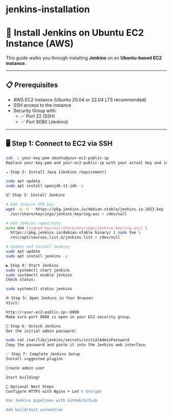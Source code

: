 # jenkins-installation

# 🚀 Install Jenkins on Ubuntu EC2 Instance (AWS)

This guide walks you through installing **Jenkins** on an **Ubuntu-based EC2 instance**.

---

## 📋 Prerequisites

- AWS EC2 instance (Ubuntu 20.04 or 22.04 LTS recommended)
- SSH access to the instance
- Security Group with:
  - ✅ Port 22 (SSH)
  - ✅ Port 8080 (Jenkins)

---

## 🖥️ Step 1: Connect to EC2 via SSH

```bash
ssh -i your-key.pem ubuntu@your-ec2-public-ip
Replace your-key.pem and your-ec2-public-ip with your actual key and instance IP.

☕ Step 2: Install Java (Jenkins requirement)

sudo apt update
sudo apt install openjdk-11-jdk -y

📦 Step 3: Install Jenkins

# Add Jenkins GPG key
wget -q -O - https://pkg.jenkins.io/debian-stable/jenkins.io-2023.key | sudo tee \
  /usr/share/keyrings/jenkins-keyring.asc > /dev/null

# Add Jenkins repository
echo deb [signed-by=/usr/share/keyrings/jenkins-keyring.asc] \
  https://pkg.jenkins.io/debian-stable binary/ | sudo tee \
  /etc/apt/sources.list.d/jenkins.list > /dev/null

# Update and install Jenkins
sudo apt update
sudo apt install jenkins -y

▶️ Step 4: Start Jenkins
sudo systemctl start jenkins
sudo systemctl enable jenkins
Check status:

sudo systemctl status jenkins

🌐 Step 5: Open Jenkins in Your Browser
Visit:

http://<your-ec2-public-ip>:8080
Make sure port 8080 is open in your EC2 security group.

🔑 Step 6: Unlock Jenkins
Get the initial admin password:

sudo cat /var/lib/jenkins/secrets/initialAdminPassword
Copy the password and paste it into the Jenkins web interface.

✅ Step 7: Complete Jenkins Setup
Install suggested plugins

Create admin user

Start building!

🎯 Optional Next Steps
Configure HTTPS with Nginx + Let's Encrypt

Use Jenkins pipelines with GitHub/GitLab

Add build/test automation
